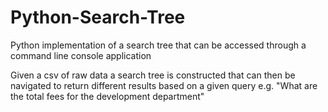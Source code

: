 # Python-Search-Tree
Python implementation of a search tree that can be accessed through a command line console application

Given a csv of raw data a search tree is constructed that can then be navigated to return different results based on a given query e.g. "What are the total fees for the development department"
